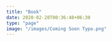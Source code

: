 ```yaml
---
title: "Book"
date: 2020-02-28T00:36:48+06:30
type: "page"
image: "/images/Coming Soon Typo.png"
---
```


